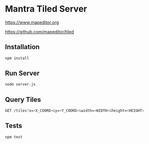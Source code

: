 # Mantra Tiled Server

https://www.mapeditor.org

https://github.com/mapeditor/tiled


## Installation

```bash
npm install
```

## Run Server

```bash
node server.js
```

## Query Tiles

```bash
GET /tiles?x=<X_COORD>&y=<Y_COORD>&width=<WIDTH>&height=<HEIGHT>
```

## Tests

```bash
npm test

```


